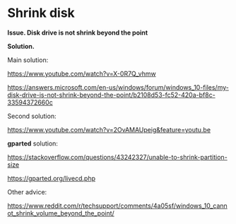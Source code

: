 # Shrink disk

**Issue. Disk drive is not shrink beyond the point**

**Solution.**

Main solution:

https://www.youtube.com/watch?v=X-0R7Q_vhmw

https://answers.microsoft.com/en-us/windows/forum/windows_10-files/my-disk-drive-is-not-shrink-beyond-the-point/b2108d53-fc52-420a-bf8c-33594372660c

Second solution:

https://www.youtube.com/watch?v=2OvAMAUpeig&feature=youtu.be

**gparted** solution:

https://stackoverflow.com/questions/43242327/unable-to-shrink-partition-size

https://gparted.org/livecd.php

Other advice:

https://www.reddit.com/r/techsupport/comments/4a05sf/windows_10_cannot_shrink_volume_beyond_the_point/